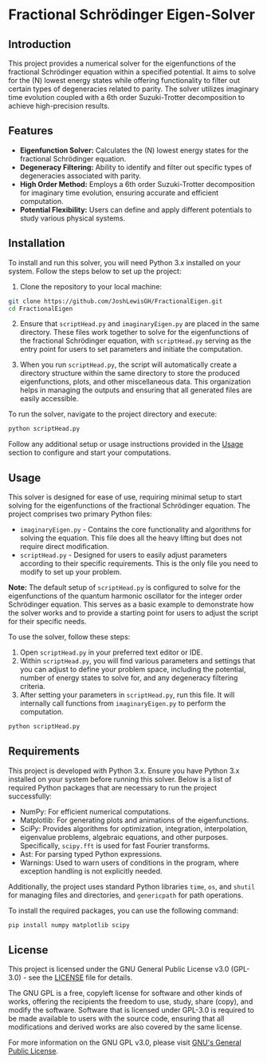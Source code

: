 # Fractional Schrödinger Eigen-Solver

## Introduction

This project provides a numerical solver for the eigenfunctions of the fractional Schrödinger equation within a specified potential. It aims to solve for the \(N\) lowest energy states while offering functionality to filter out certain types of degeneracies related to parity. The solver utilizes imaginary time evolution coupled with a 6th order Suzuki-Trotter decomposition to achieve high-precision results.

## Features

- **Eigenfunction Solver:** Calculates the \(N\) lowest energy states for the fractional Schrödinger equation.
- **Degeneracy Filtering:** Ability to identify and filter out specific types of degeneracies associated with parity.
- **High Order Method:** Employs a 6th order Suzuki-Trotter decomposition for imaginary time evolution, ensuring accurate and efficient computation.
- **Potential Flexibility:** Users can define and apply different potentials to study various physical systems.

## Installation

To install and run this solver, you will need Python 3.x installed on your system. Follow the steps below to set up the project:

1. Clone the repository to your local machine:

```bash
git clone https://github.com/JoshLewisGH/FractionalEigen.git
cd FractionalEigen
```

2. Ensure that `scriptHead.py` and `imaginaryEigen.py` are placed in the same directory. These files work together to solve for the eigenfunctions of the fractional Schrödinger equation, with `scriptHead.py` serving as the entry point for users to set parameters and initiate the computation.

3. When you run `scriptHead.py`, the script will automatically create a directory structure within the same directory to store the produced eigenfunctions, plots, and other miscellaneous data. This organization helps in managing the outputs and ensuring that all generated files are easily accessible.

To run the solver, navigate to the project directory and execute:

```bash
python scriptHead.py
```

Follow any additional setup or usage instructions provided in the [Usage](#usage) section to configure and start your computations.

## Usage

This solver is designed for ease of use, requiring minimal setup to start solving for the eigenfunctions of the fractional Schrödinger equation. The project comprises two primary Python files:

- `imaginaryEigen.py` - Contains the core functionality and algorithms for solving the equation. This file does all the heavy lifting but does not require direct modification.
- `scriptHead.py` - Designed for users to easily adjust parameters according to their specific requirements. This is the only file you need to modify to set up your problem.

**Note:** The default setup of `scriptHead.py` is configured to solve for the eigenfunctions of the quantum harmonic oscillator for the integer order Schrödinger equation. This serves as a basic example to demonstrate how the solver works and to provide a starting point for users to adjust the script for their specific needs.

To use the solver, follow these steps:

1. Open `scriptHead.py` in your preferred text editor or IDE.
2. Within `scriptHead.py`, you will find various parameters and settings that you can adjust to define your problem space, including the potential, number of energy states to solve for, and any degeneracy filtering criteria.
3. After setting your parameters in `scriptHead.py`, run this file. It will internally call functions from `imaginaryEigen.py` to perform the computation.

```bash
python scriptHead.py
```

## Requirements

This project is developed with Python 3.x. Ensure you have Python 3.x installed on your system before running this solver. Below is a list of required Python packages that are necessary to run the project successfully:

- NumPy: For efficient numerical computations.
- Matplotlib: For generating plots and animations of the eigenfunctions.
- SciPy: Provides algorithms for optimization, integration, interpolation, eigenvalue problems, algebraic equations, and other purposes. Specifically, `scipy.fft` is used for fast Fourier transforms.
- Ast: For parsing typed Python expressions.
- Warnings: Used to warn users of conditions in the program, where exception handling is not explicitly needed.

Additionally, the project uses standard Python libraries `time`, `os`, and `shutil` for managing files and directories, and `genericpath` for path operations.

To install the required packages, you can use the following command:

```bash
pip install numpy matplotlib scipy
```

## License

This project is licensed under the GNU General Public License v3.0 (GPL-3.0) - see the [LICENSE](LICENSE) file for details.

The GNU GPL is a free, copyleft license for software and other kinds of works, offering the recipients the freedom to use, study, share (copy), and modify the software. Software that is licensed under GPL-3.0 is required to be made available to users with the source code, ensuring that all modifications and derived works are also covered by the same license.

For more information on the GNU GPL v3.0, please visit [GNU's General Public License](https://www.gnu.org/licenses/gpl-3.0.html).
